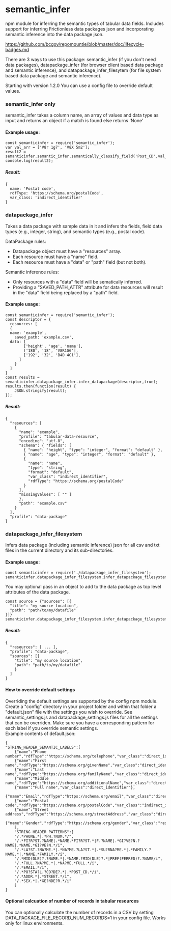 # semantic_infer
npm module for inferring the semantic types of tabular data fields. Includes support for inferring Frictionless data packages json and incorporating semantic inference into the data package json.

https://github.com/bcgov/repomountie/blob/master/doc/lifecycle-badges.md

There are 3 ways to use this package: semantic_infer (if you don't need data packages), datapackage_infer (for browser client based data package and semantic inference), and datapackage_infer_filesytem (for file system based data package and semantic inference). 

Starting with version 1.2.0 You can use a config file to override default values.
### semantic_infer only
semantic_infer takes a column name, an array of values and data type as input and returns an object if a match is found else returns 'None'

#### Example usage:	
~~~~
const semanticinfer = require('semantic_infer');
var val_arr = ['V8r 1g7', 'V8X 5m2'];
result2 = semanticinfer.semantic_infer.semantically_classify_field('Post_CD',val_arr,'string',true);
console.log(result2);	
~~~~

##### Result:	
~~~~
{
  name: 'Postal code',
  rdfType: 'https://schema.org/postalCode',
  var_class: 'indirect_identifier'
}	
~~~~

### datapackage_infer
Takes a data package with sample data in it and infers the fields, field data types (e.g., integer, string), and semantic types (e.g., postal code).

DataPackage rules: 
* Datapackage object must have a "resources" array. 
* Each resource must have a "name" field.
* Each resource must have a "data" or "path" field (but not both).

Semantic inference rules:
* Only resources with a "data" field will be sematically inferred.  
* Providing a "SAVED_PATH_ATTR" attribute for data resources will result in the "data" field being replaced by a "path" field.

#### Example usage:	
~~~~
const semanticinfer = require('semantic_infer');
const descriptor = {
  resources: [
  {
  name: 'example',
	saved_path: 'example.csv',
  data: [
        ['height', 'age', 'name'],
        ['180', '18', 'V8R1G6'],
        ['192', '32', 'B4D 4G1'],
      ]
    }
  ]
}
const results = semanticinfer.datapackage_infer.infer_datapackage(descriptor,true);
results.then(function(result) {
	JSON.stringify(result);
}); 
~~~~
##### Result:	
~~~~
{
  "resources": [
    {
      "name": "example",
      "profile": "tabular-data-resource",
      "encoding": "utf-8",
      "schema": { "fields": [
        { "name": "height", "type": "integer", "format": "default" },
        { "name": "age", "type": "integer", "format": "default" },
        {
          "name": "name",
          "type": "string",
          "format": "default",
          "var_class": "indirect_identifier",
          "rdfType": "https://schema.org/postalCode"
        }
      ],
      "missingValues": [ "" ]
      },
      "path": "example.csv"
    }
  ],
  "profile": "data-package"
}
~~~~
### datapackage_infer_filesystem
Infers data package (including semantic inference) json for all csv and txt files in the current directory and its sub-directories.  

#### Example usage:	
~~~~
const semanticinfer = require('./datapackage_infer_filesystem');
semanticinfer.datapackage_infer_filesystem.infer_datapackage_filesystem();	
~~~~
You may optional pass in an object to add to the data package as top level attributes of the data package. 
~~~~
const source = {"sources": [{
  "title": "my source location",
  "path": "path/to/my/datafile"
}]}
semanticinfer.datapackage_infer_filesystem.infer_datapackage_filesystem(source);
~~~~
##### Result:	
~~~~
{
  "resources": [ ... ],
  "profile": "data-package",
  "sources": [{
    "title": "my source location",
    "path": "path/to/my/datafile"
    }
  ]
} 
~~~~
#### How to override default settings
Overriding the default settings are supported by the config npm module.  Create a "config" directory in your project folder and within that folder a "default.json" file with the settings you wish to override.
See semantic_settings.js and datapackage_settings.js files for all the settings that can be overriden. Make sure you have a corresponding pattern for each label if you override semantic settings.  
Example contents of default.json:
~~~~
{
"STRING_HEADER_SEMANTIC_LABELS":[
	{"name":"Phone number","rdfType":"https://schema.org/telephone","var_class":"direct_identifier"},
	{"name":"First name","rdfType":"https://schema.org/givenName","var_class":"direct_identifier"},
	{"name":"Last name","rdfType":"https://schema.org/familyName","var_class":"direct_identifier"},
	{"name":"Middle name","rdfType":"https://schema.org/additionalName","var_class":"direct_identifier"},
	{"name":"Full name","var_class":"direct_identifier"},
	{"name":"Email","rdfType":"https://schema.org/email","var_class":"direct_identifier"},
	{"name":"Postal code","rdfType":"https://schema.org/postalCode","var_class":"indirect_identifier"},
	{"name":"Street address","rdfType":"https://schema.org/streetAddress","var_class":"direct_identifier"},
	{"name":"Gender","rdfType":"https://schema.org/gender","var_class":"research_content"}
	],
	"STRING_HEADER_PATTERNS":[
	"/.*PHONE.*|.*PH.?NUM.*/",
	"/.*FI?R?ST.?NAME|.*NAME.*FI?R?ST.*|F.?NAME|.*GI?VE?N.?NAME|.*NAME.*GI?VE?N.*/i",
	"/.*LA?ST.?NA?ME.*|.*NA?ME.?LA?ST.*|.*SU?RNA?ME.*|.*FAMILY.?NAME.*|.*NAME.*FAMILY.*/i",
	"/.*MID(DLE)?.?NAME.*|.*NAME.?MID(DLE)?.*|PREF(FERRED)?.?NAME/i",
	"/.*FULL.?NA?ME.*|.*NA?ME.*FULL.*/i",
	"/.*EMAIL.*/i",
	"/.*PO?STA?L.?CO?DE?.*|.*POST_CD.*/i",
	"/.*ADDR.*|.*STREET.*/i",
	"/.*SEX.*|.*GE?NDE?R.*/i"
	]
}
~~~~
#### Optional calcuation of number of records in tabular resources
You can optionally calculate the number of records in a CSV by setting DATA_PACKAGE_FILE_RECORD_NUM_RECORDS=1 in your config file.  Works only for linux environments.  